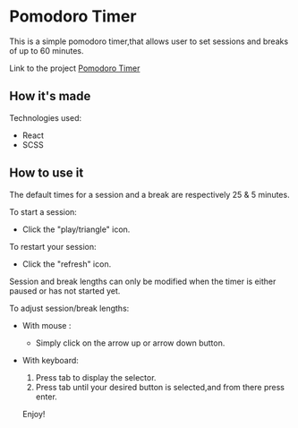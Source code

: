 # Pomodoro Timer

This is a simple pomodoro timer,that allows user to set sessions and breaks of up to 60 minutes.

Link to the project [Pomodoro Timer](https://cg-pomodoro-timer.netlify.app)

## How it's made

Technologies used:

- React
- SCSS

## How to use it

The default times for a session and a break are respectively 25 & 5 minutes.

To start a session:

- Click the "play/triangle" icon.

To restart your session:

- Click the "refresh" icon.

Session and break lengths can only be modified when the timer is either paused or has not started yet.

To adjust session/break lengths:

- With mouse :

  - Simply click on the arrow up or arrow down button.

- With keyboard:
  1. Press tab to display the selector.
  2. Press tab until your desired button is selected,and from there press enter.


  Enjoy!
